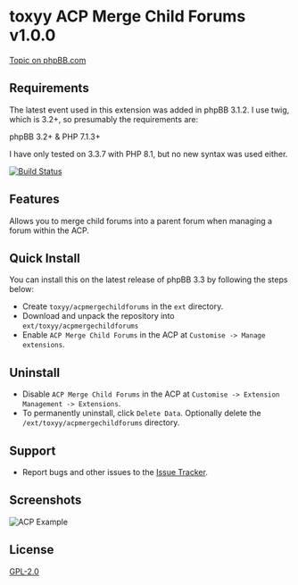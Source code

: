 # toxyy ACP Merge Child Forums v1.0.0

[Topic on phpBB.com](https://www.phpbb.com/community/viewtopic.php?f=456&t=2619366)

## Requirements

The latest event used in this extension was added in phpBB 3.1.2.
I use twig, which is 3.2+, so presumably the requirements are:

phpBB 3.2+ & PHP 7.1.3+


I have only tested on 3.3.7 with PHP 8.1, but no new syntax was used either.

[![Build Status](https://github.com/toxyy/acpmergechildforums/workflows/Tests/badge.svg)](https://github.com/toxyy/acpmergechildforums/actions)
## Features

Allows you to merge child forums into a parent forum when managing a forum within the ACP.

## Quick Install

You can install this on the latest release of phpBB 3.3 by following the steps below:

* Create `toxyy/acpmergechildforums` in the `ext` directory.
* Download and unpack the repository into `ext/toxyy/acpmergechildforums`
* Enable `ACP Merge Child Forums` in the ACP at `Customise -> Manage extensions`.

## Uninstall

* Disable `ACP Merge Child Forums` in the ACP at `Customise -> Extension Management -> Extensions`.
* To permanently uninstall, click `Delete Data`. Optionally delete the `/ext/toxyy/acpmergechildforums` directory.

## Support

* Report bugs and other issues to the [Issue Tracker](https://github.com/toxyy/acpmergechildforums/issues).

## Screenshots

![ACP Example](https://toxyy.github.io/acpmergechildforums/mcfacp.png)

## License

[GPL-2.0](license.txt)
